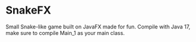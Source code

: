# SnakeFX
Small Snake-like game built on JavaFX made for fun.
Compile with Java 17, make sure to compile Main_1 as your main class.
